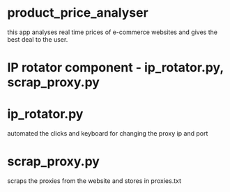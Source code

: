 # product_price_analyser
this app analyses real time prices of e-commerce websites and gives the best deal to the user.

# IP rotator component - ip_rotator.py, scrap_proxy.py

# ip_rotator.py
automated the clicks and keyboard for changing the proxy ip and port

# scrap_proxy.py
scraps the proxies from the website and stores in proxies.txt
